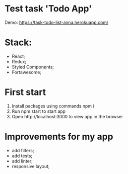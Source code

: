 # Test task 'Todo App'
Demo: https://task-todo-list-anna.herokuapp.com/

# Stack: 
- React;
- Redux;
- Styled Components;
- Fortawesome;

# First start
1. Install packages using commands npm i
2. Run npm start to start app
3. Open http://localhost:3000 to view app in the browser

# Improvements for my app
- add filters;
- add tests;
- add linter;
- responsive layout;
